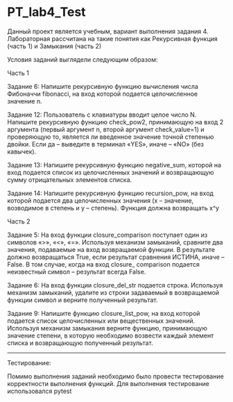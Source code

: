 # PT_lab4_Test

Данный проект является учебным, вариант выполнения задания 4. Лабораторная рассчитана на такие понятия как Рекурсивная функция (часть 1) и Замыкания (часть 2)

Условия заданий выглядели следующим образом: 

Часть 1

Задание 6:
Напишите рекурсивную функцию вычисления числа Фибоначчи
fibonacci, на вход которой подается целочисленное значение n.

Задание 12:
Пользователь с клавиатуры вводит целое число N. Напишите
рекурсивную функцию check_pow2, принимающую на вход 2 аргумента
(первый аргумент n, второй аргумент check_value=1) и проверяющую то,
является ли введенное значение точной степенью двойки. Если да –
выведите в терминал «YES», иначе – «NO» (без кавычек).

Задание 13:
Напишите рекурсивную функцию negative_sum, которой на вход
подается список из целочисленных значений и возвращающую сумму
отрицательных элементов списка.

Задание 14:
Напишите рекурсивную функцию recursion_pow, на вход которой
подается два целочисленных значения (х – значение, возводимое в
степень и у – степень). Функция должна возвращать x^y

Часть 2

Задание 5:
На вход функции closure_comparison поступает один из символов «>»,
«<», «=». Используя механизм замыканий, сравните два значения,
подаваемые на вход возвращаемой функции. В результате должно
возвращаться True, если результат сравнения ИСТИНА, иначе – False. В
том случае, когда на вход closure_ comparison подается неизвестный
символ – результат всегда False.

Задание 6:
На вход функции closure_del_str подается строка. Используя механизм
замыканий, удалите из строки задаваемый в возвращаемой функции
символ и верните полученный результат.

Задание 9:
Напишите функцию closure_list_pow, на вход которой подается список
целочисленных или вещественных значений. Используя механизм
замыкания верните функцию, принимающую значение степени, в
которую необходимо возвести каждый элемент списка и возвращающую
полученный результат.

----------------------------------------------------------------------
Тестирование:

Помимо выполнения заданий необходимо было провести тестирование корректности выполнения функций. Для выполнения тестирование использовался pytest
